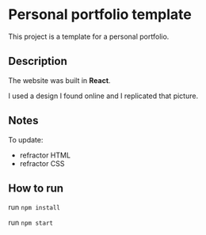 # Personal portfolio template

This project is a template for a personal portfolio.

## Description

The website was built in **React**.

I used a design I found online and I replicated that picture.

## Notes
To update:
- refractor HTML
- refractor CSS

## How to run
run `npm install`

run `npm start`
